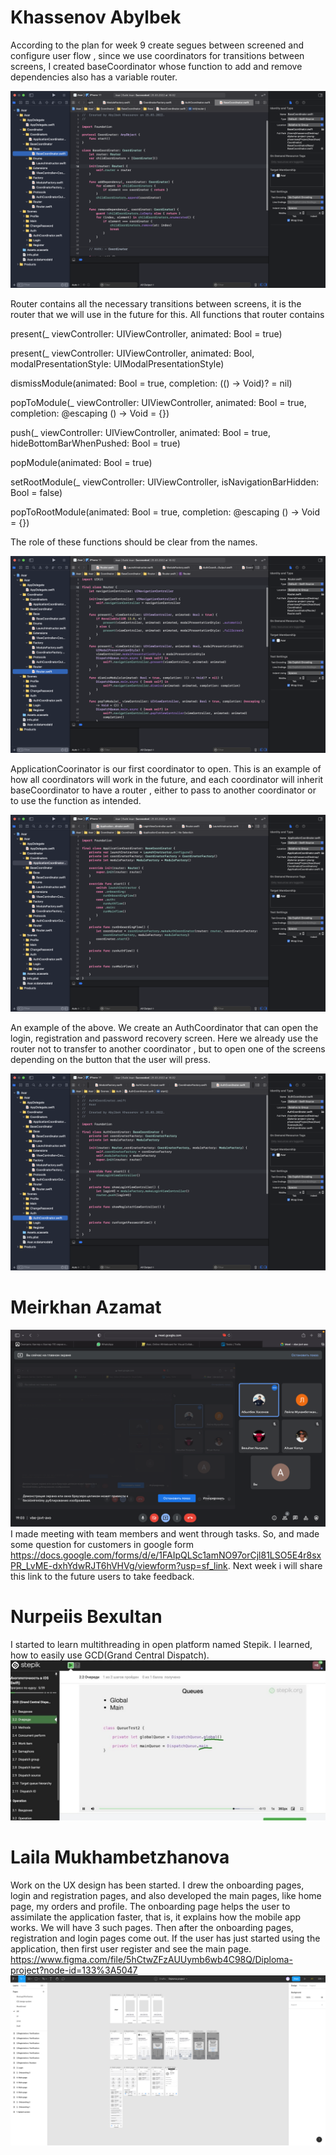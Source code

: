 # Khassenov Abylbek 
According to the plan for week 9 create segues between screened and configure user flow , since we use coordinators for transitions between screens, I created baseCoordinator whose function to add and remove dependencies also has a variable router.

![alt text](../images/ios/week9xcode1.png)

Router contains all the necessary transitions between screens, it is the router that we will use in the future for this. All functions that router contains

present(_ viewController: UIViewController, animated: Bool = true)
 
present(_ viewController: UIViewController, animated: Bool, modalPresentationStyle: UIModalPresentationStyle)

dismissModule(animated: Bool = true, completion: (() -> Void)? = nil)

popToModule(_ viewController: UIViewController, animated: Bool = true, completion: @escaping () -> Void = {})

push(_ viewController: UIViewController, animated: Bool = true, hideBottomBarWhenPushed: Bool = true)

popModule(animated: Bool = true)

setRootModule(_ viewController: UIViewController, isNavigationBarHidden: Bool = false)

popToRootModule(animated: Bool = true, completion: @escaping () -> Void = {})

The role of these functions should be clear from the names.

![alt text](../images/ios/week9xcode2.png)

ApplicationCoorinator is our first coordinator to open. This is an example of how all coordinators will work in the future, and each coordinator will inherit baseCoordinator to have a router , either to pass to another coordinator or to use the function as intended.

![alt text](../images/ios/week9xcode3.png)

An example of the above. We create an AuthCoordinator that can open the login, registration and password recovery screen. Here we already use the router not to transfer to another coordinator , but to open one of the screens depending on the button that the user will press.

![alt text](../images/ios/week9xcode4.png)

# Meirkhan Azamat
![alt text](../images/pm/meeting2.png)
I made meeting with team members and went through tasks. So, and made some question for customers in google form https://docs.google.com/forms/d/e/1FAIpQLSc1amNO97orCjl81LSO5E4r8sxPR_LvME-dxhYdwRJT6hVHVg/viewform?usp=sf_link. Next week i will share this link to the future users to take feedback.

# Nurpeiis Bexultan
I started to learn multithreading in open platform named Stepik. I learned, how to easily use GCD(Grand Central Dispatch). 
![alt text](../images/ios/bex_week9.jpeg)

# Laila Mukhambetzhanova
Work on the UX design has been started. I drew the onboarding pages, login and registration pages, and also developed the main pages, like home page, my orders and profile. The onboarding page helps the user to assimilate the application faster, that is, it explains how the mobile app works. We will have 3 such pages. Then after the onboarding pages, registration and login pages come out. If the user has just started using the application, then first user register and see the main page. https://www.figma.com/file/5hCtwZFzAUUymb6wb4C98Q/Diploma-project?node-id=133%3A5047
![alt text](../images/design/screen5.png)
